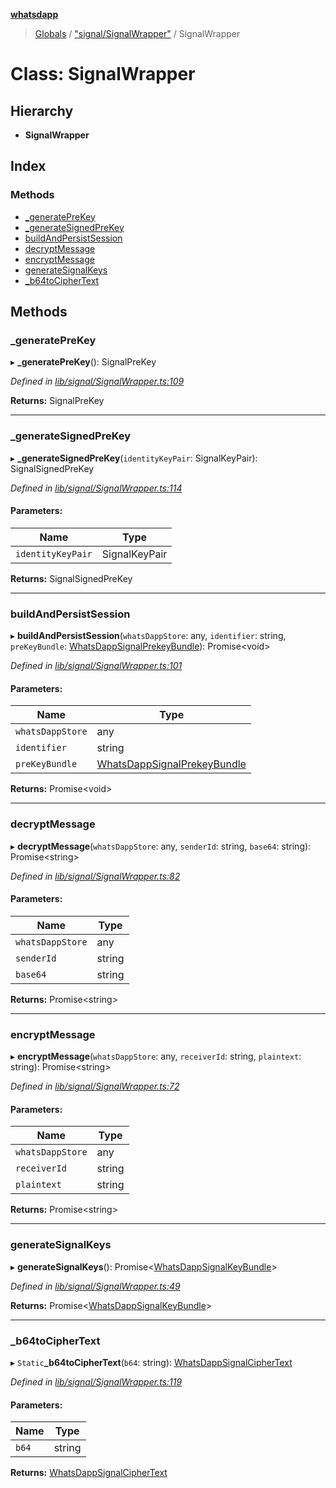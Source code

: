 **[whatsdapp](../README.md)**

> [Globals](../globals.md) / ["signal/SignalWrapper"](../modules/_signal_signalwrapper_.md) / SignalWrapper

# Class: SignalWrapper

## Hierarchy

* **SignalWrapper**

## Index

### Methods

* [\_generatePreKey](_signal_signalwrapper_.signalwrapper.md#_generateprekey)
* [\_generateSignedPreKey](_signal_signalwrapper_.signalwrapper.md#_generatesignedprekey)
* [buildAndPersistSession](_signal_signalwrapper_.signalwrapper.md#buildandpersistsession)
* [decryptMessage](_signal_signalwrapper_.signalwrapper.md#decryptmessage)
* [encryptMessage](_signal_signalwrapper_.signalwrapper.md#encryptmessage)
* [generateSignalKeys](_signal_signalwrapper_.signalwrapper.md#generatesignalkeys)
* [\_b64toCipherText](_signal_signalwrapper_.signalwrapper.md#_b64tociphertext)

## Methods

### \_generatePreKey

▸ **_generatePreKey**(): SignalPreKey

*Defined in [lib/signal/SignalWrapper.ts:109](https://github.com/realKidDouglas/whatsdapp-lib/blob/b70ff17/lib/signal/SignalWrapper.ts#L109)*

**Returns:** SignalPreKey

___

### \_generateSignedPreKey

▸ **_generateSignedPreKey**(`identityKeyPair`: SignalKeyPair): SignalSignedPreKey

*Defined in [lib/signal/SignalWrapper.ts:114](https://github.com/realKidDouglas/whatsdapp-lib/blob/b70ff17/lib/signal/SignalWrapper.ts#L114)*

#### Parameters:

Name | Type |
------ | ------ |
`identityKeyPair` | SignalKeyPair |

**Returns:** SignalSignedPreKey

___

### buildAndPersistSession

▸ **buildAndPersistSession**(`whatsDappStore`: any, `identifier`: string, `preKeyBundle`: [WhatsDappSignalPrekeyBundle](../modules/_signal_signalwrapper_.md#whatsdappsignalprekeybundle)): Promise<void\>

*Defined in [lib/signal/SignalWrapper.ts:101](https://github.com/realKidDouglas/whatsdapp-lib/blob/b70ff17/lib/signal/SignalWrapper.ts#L101)*

#### Parameters:

Name | Type |
------ | ------ |
`whatsDappStore` | any |
`identifier` | string |
`preKeyBundle` | [WhatsDappSignalPrekeyBundle](../modules/_signal_signalwrapper_.md#whatsdappsignalprekeybundle) |

**Returns:** Promise<void\>

___

### decryptMessage

▸ **decryptMessage**(`whatsDappStore`: any, `senderId`: string, `base64`: string): Promise<string\>

*Defined in [lib/signal/SignalWrapper.ts:82](https://github.com/realKidDouglas/whatsdapp-lib/blob/b70ff17/lib/signal/SignalWrapper.ts#L82)*

#### Parameters:

Name | Type |
------ | ------ |
`whatsDappStore` | any |
`senderId` | string |
`base64` | string |

**Returns:** Promise<string\>

___

### encryptMessage

▸ **encryptMessage**(`whatsDappStore`: any, `receiverId`: string, `plaintext`: string): Promise<string\>

*Defined in [lib/signal/SignalWrapper.ts:72](https://github.com/realKidDouglas/whatsdapp-lib/blob/b70ff17/lib/signal/SignalWrapper.ts#L72)*

#### Parameters:

Name | Type |
------ | ------ |
`whatsDappStore` | any |
`receiverId` | string |
`plaintext` | string |

**Returns:** Promise<string\>

___

### generateSignalKeys

▸ **generateSignalKeys**(): Promise<[WhatsDappSignalKeyBundle](../modules/_signal_signalwrapper_.md#whatsdappsignalkeybundle)\>

*Defined in [lib/signal/SignalWrapper.ts:49](https://github.com/realKidDouglas/whatsdapp-lib/blob/b70ff17/lib/signal/SignalWrapper.ts#L49)*

**Returns:** Promise<[WhatsDappSignalKeyBundle](../modules/_signal_signalwrapper_.md#whatsdappsignalkeybundle)\>

___

### \_b64toCipherText

▸ `Static`**_b64toCipherText**(`b64`: string): [WhatsDappSignalCipherText](../modules/_signal_signalwrapper_.md#whatsdappsignalciphertext)

*Defined in [lib/signal/SignalWrapper.ts:119](https://github.com/realKidDouglas/whatsdapp-lib/blob/b70ff17/lib/signal/SignalWrapper.ts#L119)*

#### Parameters:

Name | Type |
------ | ------ |
`b64` | string |

**Returns:** [WhatsDappSignalCipherText](../modules/_signal_signalwrapper_.md#whatsdappsignalciphertext)
